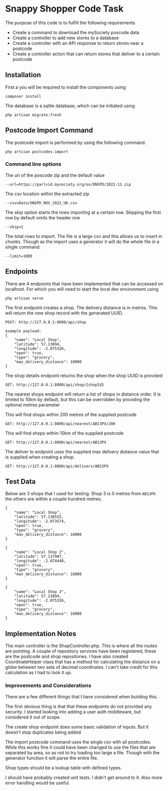 # Snappy Shopper Code Task

The purpose of this code is to fulfill the following requirements
- Create a command to download the mySociety poscode data
- Create a controller to add new stores to a database
- Create a controller with an API response to return stores near a postcode
- Create a controller action that can return stores that deliver to a certain postcode

## Installation

First a you will be required to install the components using
```
composer install
```

The database is a sqlite database, which can be initiated using 

```
php artisan migrate:fresh
```

## Postcode Import Command

The postcode import is performed by using the following command.
```
php artisan postcodes:import
```

### Command line options

The uri of the poscode zip and the default value
```
--url=https://parlvid.mysociety.org/os/ONSPD/2022-11.zip
```
The csv location within the extracted zip
```
--csv=Data/ONSPD_NOV_2022_UK.csv
```
The skip option starts the rows importing at a certain row. Skipping the first row by default omits the header row
```
--skip=1
```
The total rows to import.  The file is a large csv and this allows us to insert in chunks.  Though as the import uses a generator it will do the whole file in a single command.
```
--limit=1000
```

## Endpoints

There are 4 endpoints that have been implemented that can be accessed on localhost.  For which you will need to start the local dev environment using 
```
php artisan serve
```

The first endpoint creates a shop. The delivery distance is in metres.  This will return the new shop record with the generated UUID.

```
POST: http://127.0.0.1:8000/api/shop

example payload:
{
    "name": "Local Shop",
    "latitude": 57.13894,
    "longitude": -2.075326,
    "open": true,
    "type": "grocery",
    "max_delivery_distance": 10000
}
```

The shop details endpoint returns the shop when the shop UUID is provided
```
GET: http://127.0.0.1:8000/api/shop/{shopId}
```

The nearest shops endpoint will return a list of shops in distance order.  It is limited to 10km by default, but this can be overridden by providing the optional metres parameter

This will find shops within 200 metres of the supplied postcode
```
GET: http://127.0.0.1:8000/api/nearest/AB13PX/200
```
This will find shops within 10km of the supplied postcode 
```
GET: http://127.0.0.1:8000/api/nearest/AB13PX
```

The deliver to endpoint uses the supplied max delivery distance value that is supplied when creating a shop.
```
GET: http://127.0.0.1:8000/api/delivers/AB13PX
```
## Test Data
Below are 3 shops that I used for testing.  Shop 3 is 0 metres from `AB13PX` the others are within a couple hundred metres. 
```
{
    "name": "Local Shop",
    "latitude": 57.138555,
    "longitude": -2.073574,
    "open": true,
    "type": "grocery",
    "max_delivery_distance": 10000
}

{
    "name": "Local Shop 2",
    "latitude": 57.137907,
    "longitude": -2.074448,
    "open": true,
    "type": "grocery",
    "max_delivery_distance": 10000
}

{
    "name": "Local Shop 3",
    "latitude": 57.13894,
    "longitude": -2.075326,
    "open": true,
    "type": "grocery",
    "max_delivery_distance": 10000
}
```

## Implementation Notes
The main controller is the ShopController.php.  This is where all the routes are pointing.  A couple of repository services have been registered, these are the postcode and shop repositories. I have also created CoordinateHelper class that has a method for calculating the distance on a globe between two sets of decimal coordinates.  I can't take credit for this calculation as I had to look it up.  

### Improvements and Considerations
There are a few different things that I have considered when building this. 

The first obvious thing is that that these endpoints do not provided any security.  I started looking into adding a user auth middleware, but considered it out of scope.

The create shop endpoint does some basic validation of inputs.  But it doesn't stop duplicates being added

The import postcode command uses the single csv with all postcodes.  While this works fine it could have been changed to use the files that are separated by area, so as not to try loading too large a file.  Though with the generator function it will parse the entire file.

Shop types should be a lookup table with defined types.


I should have probably created unit tests.  I didn't get around to it.  Also more error handling would be useful.